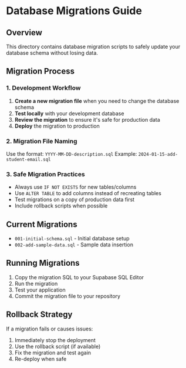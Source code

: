 # Database Migrations Guide

## Overview
This directory contains database migration scripts to safely update your database schema without losing data.

## Migration Process

### 1. Development Workflow
1. **Create a new migration file** when you need to change the database schema
2. **Test locally** with your development database
3. **Review the migration** to ensure it's safe for production data
4. **Deploy** the migration to production

### 2. Migration File Naming
Use the format: `YYYY-MM-DD-description.sql`
Example: `2024-01-15-add-student-email.sql`

### 3. Safe Migration Practices
- Always use `IF NOT EXISTS` for new tables/columns
- Use `ALTER TABLE` to add columns instead of recreating tables
- Test migrations on a copy of production data first
- Include rollback scripts when possible

## Current Migrations
- `001-initial-schema.sql` - Initial database setup
- `002-add-sample-data.sql` - Sample data insertion

## Running Migrations
1. Copy the migration SQL to your Supabase SQL Editor
2. Run the migration
3. Test your application
4. Commit the migration file to your repository

## Rollback Strategy
If a migration fails or causes issues:
1. Immediately stop the deployment
2. Use the rollback script (if available)
3. Fix the migration and test again
4. Re-deploy when safe 